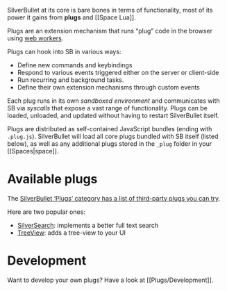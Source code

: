 SilverBullet at its core is bare bones in terms of functionality, most of its power it gains from **plugs** and [[Space Lua]].

Plugs are an extension mechanism that runs “plug” code in the browser using [web workers](https://developer.mozilla.org/en-US/docs/Web/API/Web_Workers_API/Using_web_workers).

Plugs can hook into SB in various ways:
* Define new commands and keybindings
* Respond to various events triggered either on the server or client-side
* Run recurring and background tasks.
* Define their own extension mechanisms through custom events

Each plug runs in its own _sandboxed environment_ and communicates with SB via _syscalls_ that expose a vast range of functionality. Plugs can be loaded, unloaded, and updated without having to restart SilverBullet itself.

Plugs are distributed as self-contained JavaScript bundles (ending with `.plug.js`). SilverBullet will load all core plugs bundled with SB itself (listed below), as well as any additional plugs stored in the `_plug` folder in your [[Spaces|space]].

# Available plugs
The [SilverBullet ‘Plugs’ category has a list of third-party plugs you can try](https://community.silverbullet.md/c/plugs/14).

Here are two popular ones:

* [SilverSearch](https://github.com/MrMugame/silversearch): implements a better full text search
* [TreeView](https://github.com/joekrill/silverbullet-treeview): adds a tree-view to your UI

# Development
Want to develop your own plugs? Have a look at [[Plugs/Development]].
